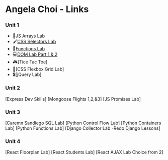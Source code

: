 # Angela Choi - Links

### Unit 1
* 🔎[JS Arrays Lab](https://github.com/angelamchoi/js-array-lab/blob/main/index.js)
* 🖌[CSS Selectors Lab](https://github.com/angelamchoi/CSS-Selectors_Lab)
* 🎡[Functions Lab](https://github.com/angelamchoi/js-functions-lab)
* 💻[DOM Lab Part 1 & 2](https://github.com/angelamchoi/js-dom-lab)
* 🎮[Tice Tac Toe]
* 💪[CSS Flexbox Grid Lab]
* 💲[jQuery Lab]


### Unit 2
[Express Dev Skills]
[Mongoose Flights 1,2,&3]
[JS Promises Lab]

### Unit 3
[Caremn Sandiego SQL Lab]
[Python Control Flow Lab]
[Python Containers Lab]
[Python Functions Lab]
[Django Collector Lab -Redo Django Lessons]

### Unit 4
[React Floorplan Lab]
[React Students Lab]
[React AJAX Lab Choice from 2]